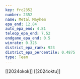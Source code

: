 ```yaml
---
key: frc2352
number: 2352
name: Metal Mayhem
epa_end: 12.84
auto_epa_end: 4.81
teleop_epa_end: 7.52
endgame_epa_end: 0.5
winrate: 0.325
district_epa_rank: 923
district_epa_percentile: 0.4875
type: Team
---
```

[[2024okok]]
[[2024oktu]]
